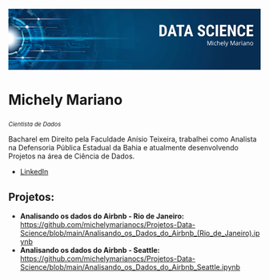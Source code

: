 
![alt text](https://raw.githubusercontent.com/michelymarianocs/portfolio/main/michely%20mariano.png)

# Michely Mariano
<sub>*Cientista de Dados*</sub>

Bacharel em Direito pela Faculdade Anísio Teixeira, trabalhei como Analista na Defensoria Pública Estadual da Bahia e atualmente desenvolvendo Projetos na área de Ciência de Dados.

* [LinkedIn](https://www.linkedin.com/in/michelymarianocs)


## Projetos:
* **Analisando os dados do Airbnb - Rio de Janeiro:** https://github.com/michelymarianocs/Projetos-Data-Science/blob/main/Analisando_os_Dados_do_Airbnb_(Rio_de_Janeiro).ipynb
* **Analisando os dados do Airbnb - Seattle:** https://github.com/michelymarianocs/Projetos-Data-Science/blob/main/Analisando_os_Dados_do_Airbnb_Seattle.ipynb
